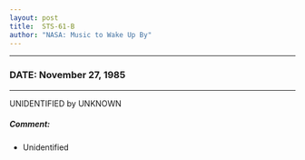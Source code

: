 ```yaml
---
layout: post
title:  STS-61-B
author: "NASA: Music to Wake Up By"
---
```


----
### DATE: November 27, 1985
----
UNIDENTIFIED by UNKNOWN

##### Comment:
* Unidentified
